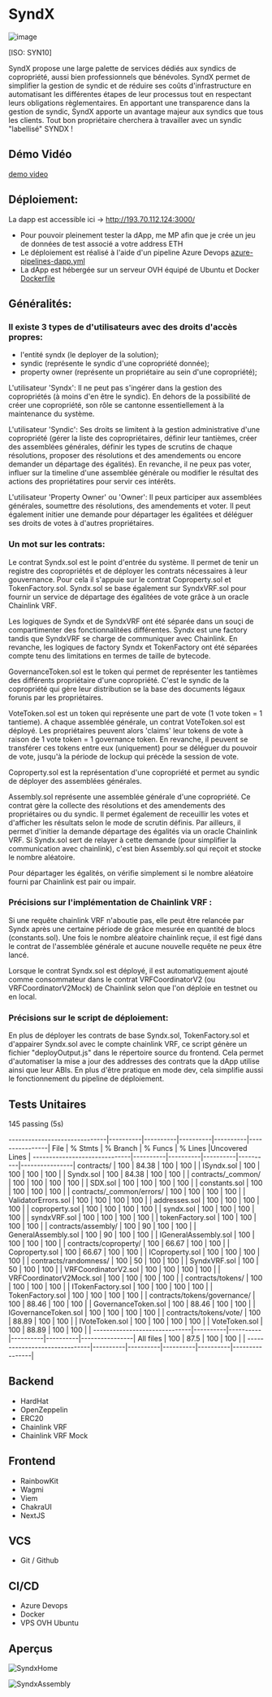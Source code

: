 # SyndX

![image](https://github.com/chainventive/SyndX/assets/145052675/8c8193d5-e7bc-4c24-8e87-b9c7112e2e53)

[ISO: SYN10]

SyndX propose une large palette de services dédiés aux syndics de copropriété, aussi bien professionnels que bénévoles. SyndX permet de simplifier la gestion de syndic et de réduire ses coûts d'infrastructure en automatisant les différentes étapes de leur processus tout en respectant leurs obligations règlementaires. En apportant une transparence dans la gestion de syndic, SyndX apporte un avantage majeur aux syndics que tous les clients. Tout bon propriétaire cherchera à travailler avec un syndic "labellisé" SYNDX !

## Démo Vidéo

[demo video](https://www.loom.com/share/124842009e934b86be52e73feee07347?sid=c3aa6f6e-3fb9-4cba-869c-0dc500a0c2cc)

## Déploiement:

La dapp est accessible ici -> http://193.70.112.124:3000/

* Pour pouvoir pleinement tester la dApp, me MP afin que je crée un jeu de données de test associé a votre address ETH
* Le déploiement est réalisé à l'aide d'un pipeline Azure Devops [azure-pipelines-dapp.yml](https://github.com/chainventive/SyndX/blob/bf29578bed4d19371738cfe06bca58a2115568da/azure-pipelines-dapp.yml)
* La dApp est hébergée sur un serveur OVH équipé de Ubuntu et Docker [Dockerfile](https://github.com/chainventive/SyndX/blob/bf29578bed4d19371738cfe06bca58a2115568da/dapp/frontend/Dockerfile)

## Généralités:

### Il existe 3 types de d'utilisateurs avec des droits d'accès propres: 

- l'entité syndx (le deployer de la solution);
- syndic (représente le syndic d'une copropriété donnée);
- property owner (représente un propriétaire au sein d'une copropriété);

L'utilisateur 'Syndx': Il ne peut pas s'ingérer dans la gestion des copropriétés (à moins d'en être le syndic). En dehors de la possibilité de créer une copropriété, son rôle se cantonne essentiellement à la maintenance du système.

L'utilisateur 'Syndic': Ses droits se limitent à la gestion administrative d'une copropriété (gérer la liste des copropriétaires, définir leur tantièmes, créer des assemblées générales, définir les types de scrutins de chaque résolutions, proposer des résolutions et des amendements ou encore demander un départage des égalités). En revanche, il ne peux pas voter, influer sur la timeline d'une assemblée générale ou modifier le résultat des actions des propriétatires pour servir ces intérêts.

L'utilisateur 'Property Owner' ou 'Owner': Il peux participer aux assemblées générales, soumettre des résolutions, des amendements et voter. Il peut également initier une demande pour départager les égalitées et déléguer ses droits de votes à d'autres propriétaires.

### Un mot sur les contrats:

Le contrat Syndx.sol est le point d'entrée du système. Il permet de tenir un registre des copropriétés et de déployer les contrats nécessaires à leur gouvernance. Pour cela il s'appuie sur le contrat Coproperty.sol et TokenFactory.sol.
Syndx.sol se base également sur SyndxVRF.sol pour fournir un service de départage des égalitées de vote grâce à un oracle Chainlink VRF. 

Les logiques de Syndx et de SyndxVRF ont été séparée dans un souçi de compartimenter des fonctionnalitées différentes. Syndx est une factory tandis que SyndxVRF se charge de communiquer avec Chainlink. En revanche, les logiques de factory Syndx et TokenFactory ont été séparées compte tenu des limitations en termes de taille de bytecode.

GovernanceToken.sol est le token qui permet de représenter les tantièmes des différents propriétaire d'une copropriété. C'est le syndic de la copropriété qui gère leur distribution se la base des documents légaux forunis par les propriétaires.

VoteToken.sol est un token qui représente une part de vote (1 vote token = 1 tantieme). A chaque assemblée générale, un contrat VoteToken.sol est déployé. Les propriétaires peuvent alors 'claims' leur tokens de vote à raison de 1 vote token = 1 governance token. En revanche, il peuvent se transférer ces tokens entre eux (uniquement) pour se déléguer du pouvoir de vote, jusqu'à la période de lockup qui précède la session de vote.

Coproperty.sol est la représentation d'une copropriété et permet au syndic de déployer des assemblées générales.

Assembly.sol représente une assemblée générale d'une copropriété. Ce contrat gère la collecte des résolutions et des amendements des propriétaires ou du syndic. Il permet également de receuillir les votes et d'afficher les résultats selon le mode de scrutin définis. Par ailleurs, il permet d'initier la demande départage des égalités via un oracle Chainlink VRF. Si Syndx.sol sert de relayer à cette demande (pour simplifier la communication avec chainlink), c'est bien Assembly.sol qui reçoit et stocke le nombre aléatoire.

Pour départager les égalités, on vérifie simplement si le nombre aléatoire fourni par Chainlink est pair ou impair.

### Précisions sur l'implémentation de Chainlink VRF :

Si une requête chainlink VRF n'aboutie pas, elle peut être relancée par Syndx après une certaine période de grâce mesurée en quantité de blocs (constants.sol). Une fois le nombre aléatoire chainlink reçue, il est figé dans le contrat de l'assemblée générale et aucune nouvelle requête ne peux être lancé.

Lorsque le contrat Syndx.sol est déployé, il est automatiquement ajouté comme consommateur dans le contrat VRFCoordinatorV2 (ou VRFCoordinatorV2Mock) de Chainlink selon que l'on déploie en testnet ou en local.

### Précisions sur le script de déploiement:

En plus de déployer les contrats de base Syndx.sol, TokenFactory.sol et d'appairer Syndx.sol avec le compte chainlink VRF, ce script génère un fichier "deployOutput.js" dans le répertoire source du frontend. Cela permet d'automatiser la mise a jour des addresses des contrats que la dApp utilise ainsi que leur ABIs. En plus d'être pratique en mode dev, cela simplifie aussi le fonctionnement du pipeline de déploiement.

## Tests Unitaires

  145 passing (5s)

------------------------------|----------|----------|----------|----------|----------------|
File                          |  % Stmts | % Branch |  % Funcs |  % Lines |Uncovered Lines |
------------------------------|----------|----------|----------|----------|----------------|
 contracts/                   |      100 |    84.38 |      100 |      100 |                |
  ISyndx.sol                  |      100 |      100 |      100 |      100 |                |
  Syndx.sol                   |      100 |    84.38 |      100 |      100 |                |
 contracts/_common/           |      100 |      100 |      100 |      100 |                |
  SDX.sol                     |      100 |      100 |      100 |      100 |                |
  constants.sol               |      100 |      100 |      100 |      100 |                |
 contracts/_common/errors/    |      100 |      100 |      100 |      100 |                |
  ValidatorErrors.sol         |      100 |      100 |      100 |      100 |                |
  addresses.sol               |      100 |      100 |      100 |      100 |                |
  coproperty.sol              |      100 |      100 |      100 |      100 |                |
  syndx.sol                   |      100 |      100 |      100 |      100 |                |
  syndxVRF.sol                |      100 |      100 |      100 |      100 |                |
  tokenFactory.sol            |      100 |      100 |      100 |      100 |                |
 contracts/assembly/          |      100 |       90 |      100 |      100 |                |
  GeneralAssembly.sol         |      100 |       90 |      100 |      100 |                |
  IGeneralAssembly.sol        |      100 |      100 |      100 |      100 |                |
 contracts/coproperty/        |      100 |    66.67 |      100 |      100 |                |
  Coproperty.sol              |      100 |    66.67 |      100 |      100 |                |
  ICoproperty.sol             |      100 |      100 |      100 |      100 |                |
 contracts/randomness/        |      100 |       50 |      100 |      100 |                |
  SyndxVRF.sol                |      100 |       50 |      100 |      100 |                |
  VRFCoordinatorV2.sol        |      100 |      100 |      100 |      100 |                |
  VRFCoordinatorV2Mock.sol    |      100 |      100 |      100 |      100 |                |
 contracts/tokens/            |      100 |      100 |      100 |      100 |                |
  ITokenFactory.sol           |      100 |      100 |      100 |      100 |                |
  TokenFactory.sol            |      100 |      100 |      100 |      100 |                |
 contracts/tokens/governance/ |      100 |    88.46 |      100 |      100 |                |
  GovernanceToken.sol         |      100 |    88.46 |      100 |      100 |                |
  IGovernanceToken.sol        |      100 |      100 |      100 |      100 |                |
 contracts/tokens/vote/       |      100 |    88.89 |      100 |      100 |                |
  IVoteToken.sol              |      100 |      100 |      100 |      100 |                |
  VoteToken.sol               |      100 |    88.89 |      100 |      100 |                |
------------------------------|----------|----------|----------|----------|----------------|
All files                     |      100 |     87.5 |      100 |      100 |                |
------------------------------|----------|----------|----------|----------|----------------|

## Backend

- HardHat
- OpenZeppelin
- ERC20
- Chainlink VRF
- Chainlink VRF Mock

## Frontend

- RainbowKit
- Wagmi
- Viem
- ChakraUI
- NextJS

## VCS

- Git / Github

## CI/CD

- Azure Devops
- Docker
- VPS OVH Ubuntu

## Aperçus

![SyndxHome](https://github.com/chainventive/SyndX/assets/145052675/59d0b697-e252-4b15-8ab9-3de314222fa3)

![SyndxAssembly](https://github.com/chainventive/SyndX/assets/145052675/70a6897b-4800-459e-bb90-df671d9d2699)




